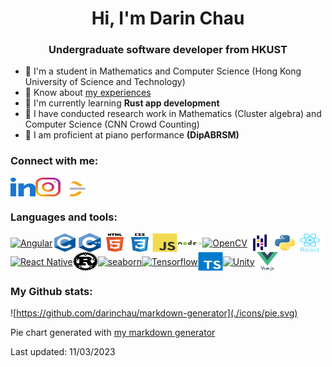 <h1 align="center">Hi, I'm Darin Chau</h1>
<h3 align="center">Undergraduate software developer from HKUST</h3>

- 🏫 I'm a student in Mathematics and Computer Science (Hong Kong University of Science and Technology)
- 📄 Know about [my experiences](https://github.com/darinchau/darinchau/blob/main/CV/Curriculum%20Vitae.pdf)
- 🌱 I'm currently learning **Rust app development**
- 🔎 I have conducted research work in Mathematics (Cluster algebra) and Computer Science (CNN Crowd Counting)
- 🎹 I am proficient at piano performance **(DipABRSM)**

<h3 aligh="left">Connect with me:</h3>
<p aligh="left"><a href="https://linkedin.com/in/darinchauyf" target="blank"><img align="center" src="https://raw.githubusercontent.com/darinchau/darinchau/c2e538bb063a2b8077212ada96dead8d42fd3866/icons/linked%20in.svg" alt="LinkedIn" height="30" width="40" /></a><a href="https://www.instagram.com/dc.darin/" target="blank"><img align="center" src="https://raw.githubusercontent.com/darinchau/darinchau/main/icons/instagram.svg" alt="Instagram @dc.darin" height="30" width="40" /></a><a href="https://leetcode.com/darinchau/" target="blank"><img align="center" src="https://raw.githubusercontent.com/darinchau/darinchau/main/icons/leetcode.svg" alt="LeetCode" height="30" width="40" /></a></p>

<h3 aligh="left">Languages and tools:</h3>
<p aligh="left"><a href="https://angular.io" target="blank"><img align="center" src="https://angular.io/assets/images/logos/angular/angular.svg" alt="Angular" height="30" width="40" /></a><a href="https://www.w3schools.com/cpp/" target="blank"><img align="center" src="https://raw.githubusercontent.com/devicons/devicon/master/icons/c/c-original.svg" alt="C" height="30" width="40" /></a><a href="https://www.w3schools.com/cpp/" target="blank"><img align="center" src="https://raw.githubusercontent.com/devicons/devicon/master/icons/cplusplus/cplusplus-original.svg" alt="C++" height="30" width="40" /></a><a href="https://www.w3.org/html/" target="blank"><img align="center" src="https://raw.githubusercontent.com/devicons/devicon/master/icons/html5/html5-original-wordmark.svg" alt="HTML" height="30" width="40" /></a><a href="https://www.w3.org/css/" target="blank"><img align="center" src="https://raw.githubusercontent.com/devicons/devicon/master/icons/css3/css3-original-wordmark.svg" alt="CSS" height="30" width="40" /></a><a href="https://developer.mozilla.org/en-US/docs/Web/JavaScript" target="blank"><img align="center" src="https://raw.githubusercontent.com/devicons/devicon/master/icons/javascript/javascript-original.svg" alt="Javascript" height="30" width="40" /></a><a href="https://nodejs.org" target="blank"><img align="center" src="https://raw.githubusercontent.com/devicons/devicon/master/icons/nodejs/nodejs-original-wordmark.svg" alt="NodeJS" height="30" width="40" /></a><a href="https://opencv.org/" target="blank"><img align="center" src="https://www.vectorlogo.zone/logos/opencv/opencv-icon.svg" alt="OpenCV" height="30" width="40" /></a><a href="https://pandas.pydata.org/" target="blank"><img align="center" src="https://raw.githubusercontent.com/devicons/devicon/2ae2a900d2f041da66e950e4d48052658d850630/icons/pandas/pandas-original.svg" alt="Pandas" height="30" width="40" /></a><a href="https://www.python.org" target="blank"><img align="center" src="https://raw.githubusercontent.com/devicons/devicon/master/icons/python/python-original.svg" alt="Python" height="30" width="40" /></a><a href="https://reactjs.org/" target="blank"><img align="center" src="https://raw.githubusercontent.com/devicons/devicon/master/icons/react/react-original-wordmark.svg" alt="React" height="30" width="40" /></a><a href="https://reactnative.dev/" target="blank"><img align="center" src="https://reactnative.dev/img/header_logo.svg" alt="React Native" height="30" width="40" /></a><a href="https://www.rust-lang.org" target="blank"><img align="center" src="https://raw.githubusercontent.com/devicons/devicon/master/icons/rust/rust-plain.svg" alt="rust" height="30" width="40" /></a><a href="https://seaborn.pydata.org/" target="blank"><img align="center" src="https://seaborn.pydata.org/_images/logo-mark-lightbg.svg" alt="seaborn" height="30" width="40" /></a><a href="https://www.tensorflow.org" target="blank"><img align="center" src="https://www.vectorlogo.zone/logos/tensorflow/tensorflow-icon.svg" alt="Tensorflow" height="30" width="40" /></a><a href="https://www.typescriptlang.org/" target="blank"><img align="center" src="https://raw.githubusercontent.com/devicons/devicon/master/icons/typescript/typescript-original.svg" alt="Typescript" height="30" width="40" /></a><a href="https://unity.com/" target="blank"><img align="center" src="https://www.vectorlogo.zone/logos/unity3d/unity3d-icon.svg" alt="Unity" height="30" width="40" /></a><a href="https://vuejs.org/" target="blank"><img align="center" src="https://raw.githubusercontent.com/devicons/devicon/master/icons/vuejs/vuejs-original-wordmark.svg" alt="Vuejs" height="30" width="40" /></a></p>

### My Github stats:
![https://github.com/darinchau/markdown-generator](./icons/pie.svg)

Pie chart generated with [my markdown generator](https://github.com/darinchau/markdown-generator)

Last updated: 11/03/2023

